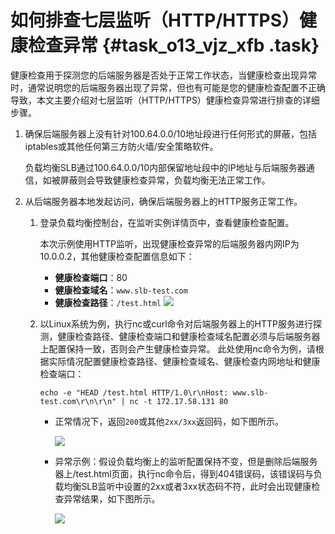 # 如何排查七层监听（HTTP/HTTPS）健康检查异常 {#task_o13_vjz_xfb .task}

健康检查用于探测您的后端服务器是否处于正常工作状态，当健康检查出现异常时，通常说明您的后端服务器出现了异常，但也有可能是您的健康检查配置不正确导致，本文主要介绍对七层监听（HTTP/HTTPS）健康检查异常进行排查的详细步骤。

1.  确保后端服务器上没有针对100.64.0.0/10地址段进行任何形式的屏蔽，包括iptables或其他任何第三方防火墙/安全策略软件。 

    负载均衡SLB通过100.64.0.0/10内部保留地址段中的IP地址与后端服务器通信，如被屏蔽则会导致健康检查异常，负载均衡无法正常工作。

2.  从后端服务器本地发起访问，确保后端服务器上的HTTP服务正常工作。 
    1.  登录负载均衡控制台，在监听实例详情页中，查看健康检查配置。 

        本次示例使用HTTP监听，出现健康检查异常的后端服务器内网IP为10.0.0.2，其他健康检查配置信息如下：

        -   **健康检查端口**：80
        -   **健康检查域名**：`www.slb-test.com`
        -   **健康检查路径**：`/test.html`
        ![](http://static-aliyun-doc.oss-cn-hangzhou.aliyuncs.com/assets/img/65042/156108423333076_zh-CN.png)

    2.  以Linux系统为例，执行nc或curl命令对后端服务器上的HTTP服务进行探测，健康检查路径、健康检查端口和健康检查域名配置必须与后端服务器上配置保持一致，否则会产生健康检查异常。 此处使用nc命令为例，请根据实际情况配置健康检查路径、健康检查域名、健康检查内网地址和健康检查端口：

        ``` {#codeblock_sss_nx2_8ga}
        echo -e "HEAD /test.html HTTP/1.0\r\nHost: www.slb-test.com\r\n\r\n" | nc -t 172.17.58.131 80
        ```

        -   正常情况下，返回`200`或其他`2xx/3xx`返回码，如下图所示。

            ![](http://static-aliyun-doc.oss-cn-hangzhou.aliyuncs.com/assets/img/65042/156108423333084_zh-CN.png)

        -   异常示例：假设负载均衡上的监听配置保持不变，但是删除后端服务器上/test.html页面，执行nc命令后，得到404错误码，该错误码与负载均衡SLB监听中设置的2xx或者3xx状态码不符，此时会出现健康检查异常结果，如下图所示。

            ![](http://static-aliyun-doc.oss-cn-hangzhou.aliyuncs.com/assets/img/65042/156108423333092_zh-CN.png)


